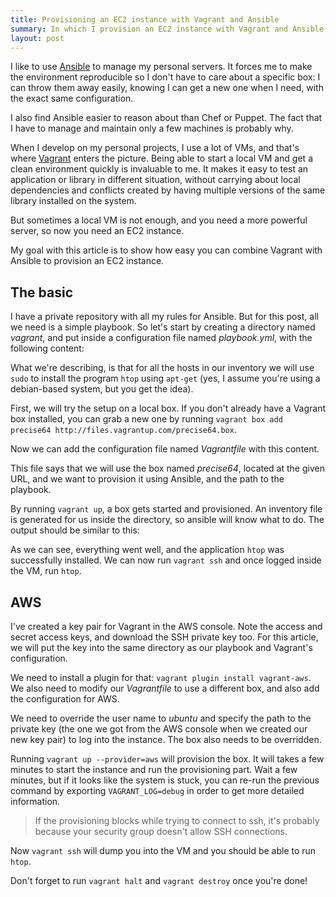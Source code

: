 ```yaml
---
title: Provisioning an EC2 instance with Vagrant and Ansible
summary: In which I provision an EC2 instance with Vagrant and Ansible
layout: post
---
```


I like to use [Ansible](http://www.ansible.com/) to manage my personal servers. It forces me to make the environment reproducible so I don't have to care about a specific box: I can throw them away easily, knowing I can get a new one when I need, with the exact same configuration.

I also find Ansible easier to reason about than Chef or Puppet. The fact that I have to manage and maintain only a few machines is probably why.

When I develop on my personal projects, I use a lot of VMs, and that's where [Vagrant](http://www.vagrantup.com/) enters the picture. Being able to start a local VM and get a clean environment quickly is invaluable to me. It makes it easy to test an application or library in different situation, without carrying about local dependencies and conflicts created by having multiple versions of the same library installed on the system.

But sometimes a local VM is not enough, and you need a more powerful server, so now you need an EC2 instance.

My goal with this article is to show how easy you can combine Vagrant with Ansible to provision an EC2 instance.

## The basic

I have a private repository with all my rules for Ansible. But for this post, all we need is a simple playbook. So let's start by creating a directory named *vagrant*, and put inside a configuration file named *playbook.yml*, with the following content:

<script src="https://gist.github.com/franckcuny/fae46135ad0f3581ce6b.js"></script>

What we're describing, is that for all the hosts in our inventory we will use `sudo` to install the program `htop` using `apt-get` (yes, I assume you're using a debian-based system, but you get the idea).

First, we will try the setup on a local box. If you don't already have a Vagrant box installed, you can grab a new one by running `vagrant box add precise64 http://files.vagrantup.com/precise64.box`.

Now we can add the configuration file named *Vagrantfile* with this content.

<script src="https://gist.github.com/franckcuny/aadd788101c08744a22a.js"></script>

This file says that we will use the box named *precise64*, located at the given URL, and we want to provision it using Ansible, and the path to the playbook.

By running `vagrant up`, a box gets started and provisioned. An inventory file is generated for us inside the directory, so ansible will know what to do. The output should be similar to this:

<script src="https://gist.github.com/franckcuny/e3df9a2424e4a4a12f60.js"></script>

As we can see, everything went well, and the application `htop` was successfully installed. We can now run `vagrant ssh` and once logged inside the VM, run `htop`.

## AWS

I've created a key pair for Vagrant in the AWS console. Note the access and secret access keys, and download the SSH private key too. For this article, we will put the key into the same directory as our playbook and Vagrant's configuration.

We need to install a plugin for that: `vagrant plugin install vagrant-aws`. We also need to modify our *Vagrantfile* to use a different box, and also add the configuration for AWS.

<script src="https://gist.github.com/franckcuny/ac8cad84af5f51a923f6.js"></script>

We need to override the user name to *ubuntu* and specify the path to the private key (the one we got from the AWS console when we created our new key pair) to log into the instance. The box also needs to be overridden.

Running `vagrant up --provider=aws` will provision the box. It will takes a few minutes to start the instance and run the provisioning part. Wait a few minutes, but if it looks like the system is stuck, you can re-run the previous command by exporting `VAGRANT_LOG=debug` in order to get more detailed information.

> If the provisioning blocks while trying to connect to ssh, it's probably because your security group doesn't allow SSH connections.

Now `vagrant ssh` will dump you into the VM and you should be able to run `htop`.

Don't forget to run `vagrant halt` and `vagrant destroy` once you're done!
